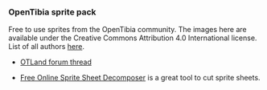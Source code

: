 ### OpenTibia sprite pack ###

Free to use sprites from the OpenTibia community. The images here are available under the Creative Commons Attribution 4.0 International license. List of all authors [here](https://github.com/peonso/opentibia_sprite_pack/blob/master/AUTHORS.md).

- [OTLand forum thread](https://otland.net/threads/opentibia-sprite-pack.254815/)

- [Free Online Sprite Sheet Decomposer](https://jmsliu.com/products/sprite-sheet-decomposer/) is a great tool to cut sprite sheets.